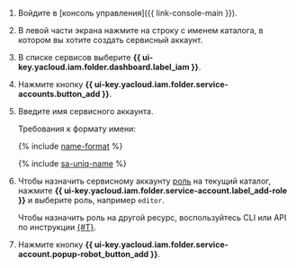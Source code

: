 1. Войдите в [консоль управления]({{ link-console-main }}).
1. В левой части экрана нажмите на строку с именем каталога, в котором вы хотите создать сервисный аккаунт.
1. В списке сервисов выберите **{{ ui-key.yacloud.iam.folder.dashboard.label_iam }}**.
1. Нажмите кнопку **{{ ui-key.yacloud.iam.folder.service-accounts.button_add }}**.
1. Введите имя сервисного аккаунта.

   Требования к формату имени:

   {% include [name-format](../name-format.md) %}

   {% include [sa-uniq-name](sa-uniq-name.md) %}

1. Чтобы назначить сервисному аккаунту [роль](../../iam/concepts/access-control/roles.md) на текущий каталог, нажмите **{{ ui-key.yacloud.iam.folder.service-account.label_add-role }}** и выберите роль, например `editor`.

   Чтобы назначить роль на другой ресурс, воспользуйтесь CLI или API по инструкции [{#T}](../../iam/operations/sa/assign-role-for-sa.md).

1. Нажмите кнопку **{{ ui-key.yacloud.iam.folder.service-account.popup-robot_button_add }}**.
